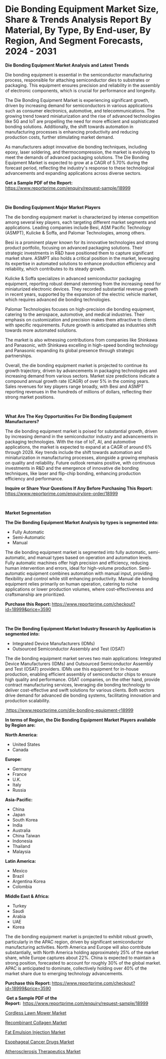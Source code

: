 <p><h1>Die Bonding Equipment Market Size, Share & Trends Analysis Report By Material, By Type, By End-user, By Region, And Segment Forecasts, 2024 - 2031</h1></p><p><strong>Die Bonding Equipment Market Analysis and Latest Trends</strong></p>
<p><p>Die bonding equipment is essential in the semiconductor manufacturing process, responsible for attaching semiconductor dies to substrates or packaging. This equipment ensures precision and reliability in the assembly of electronic components, which is crucial for performance and longevity.</p><p>The Die Bonding Equipment Market is experiencing significant growth, driven by increasing demand for semiconductors in various applications such as consumer electronics, automotive, and telecommunications. The growing trend toward miniaturization and the rise of advanced technologies like 5G and IoT are propelling the need for more efficient and sophisticated bonding solutions. Additionally, the shift towards automation in manufacturing processes is enhancing productivity and reducing production costs, further stimulating market demand.</p><p>As manufacturers adopt innovative die bonding techniques, including epoxy, laser soldering, and thermocompression, the market is evolving to meet the demands of advanced packaging solutions. The Die Bonding Equipment Market is expected to grow at a CAGR of 5.70% during the forecast period, reflecting the industry's response to these technological advancements and expanding applications across diverse sectors.</p></p>
<p><strong>Get a Sample PDF of the Report:&nbsp;</strong> <a href="https://www.reportprime.com/enquiry/request-sample/18999?utm_campaign=1087&utm_medium=2&utm_source=Github&utm_content=ia&utm_term=22112024&utm_id=die-bonding-equipment">https://www.reportprime.com/enquiry/request-sample/18999</a></p>
<p>&nbsp;</p>
<p><strong>Die Bonding Equipment Major Market Players</strong></p>
<p><p>The die bonding equipment market is characterized by intense competition among several key players, each targeting different market segments and applications. Leading companies include Besi, ASM Pacific Technology (ASMPT), Kulicke & Soffa, and Palomar Technologies, among others. </p><p>Besi is a prominent player known for its innovative technologies and strong product portfolio, focusing on advanced packaging solutions. Their strategic investments in R&D have positioned them to capture significant market share. ASMPT also holds a critical position in the market, leveraging its expertise in automated solutions to enhance production efficiency and reliability, which contributes to its steady growth.</p><p>Kulicke & Soffa specializes in advanced semiconductor packaging equipment, reporting robust demand stemming from the increasing need for miniaturized electronic devices. They recorded substantial revenue growth in recent years, supported by the expansion of the electric vehicle market, which requires advanced die bonding technologies.</p><p>Palomar Technologies focuses on high-precision die bonding equipment, catering to the aerospace, automotive, and medical industries. Their emphasis on customization and precision makes them attractive to clients with specific requirements. Future growth is anticipated as industries shift towards more automated solutions.</p><p>The market is also witnessing contributions from companies like Shinkawa and Panasonic, with Shinkawa excelling in high-speed bonding technology and Panasonic expanding its global presence through strategic partnerships. </p><p>Overall, the die bonding equipment market is projected to continue its growth trajectory, driven by advancements in packaging technologies and increasing demand from various sectors. Market size predictions indicate a compound annual growth rate (CAGR) of over 5% in the coming years. Sales revenues for key players range broadly, with Besi and ASMPT reporting revenues in the hundreds of millions of dollars, reflecting their strong market positions.</p></p>
<p>&nbsp;</p>
<p><strong>What Are The Key Opportunities For Die Bonding Equipment Manufacturers?</strong></p>
<p><p>The die bonding equipment market is poised for substantial growth, driven by increasing demand in the semiconductor industry and advancements in packaging technologies. With the rise of IoT, AI, and automotive applications, the market is expected to expand at a CAGR of around 6% through 2028. Key trends include the shift towards automation and miniaturization in manufacturing processes, alongside a growing emphasis on quality and reliability. Future outlook remains positive, with continuous investments in R&D and the emergence of innovative die bonding techniques, like laser and flip-chip bonding, enhancing production efficiency and performance.</p></p>
<p><strong>Inquire or Share Your Questions If Any Before Purchasing This Report:</strong> <a href="https://www.reportprime.com/enquiry/pre-order/18999?utm_campaign=1087&utm_medium=2&utm_source=Github&utm_content=ia&utm_term=22112024&utm_id=die-bonding-equipment">https://www.reportprime.com/enquiry/pre-order/18999</a></p>
<p>&nbsp;</p>
<p><strong>Market Segmentation</strong></p>
<p><strong>The Die Bonding Equipment Market Analysis by types is segmented into:</strong></p>
<p><ul><li>Fully Automatic</li><li>Semi-Automatic</li><li>Manual</li></ul></p>
<p><p>The die bonding equipment market is segmented into fully automatic, semi-automatic, and manual types based on operation and automation levels. Fully automatic machines offer high precision and efficiency, reducing human intervention and errors, ideal for high-volume production. Semi-automatic equipment combines automation with manual input, providing flexibility and control while still enhancing productivity. Manual die bonding equipment relies primarily on human operation, catering to niche applications or lower production volumes, where cost-effectiveness and craftsmanship are prioritized.</p></p>
<p><strong>Purchase this Report:&nbsp;</strong><a href="https://www.reportprime.com/checkout?id=18999&price=3590&utm_campaign=1087&utm_medium=2&utm_source=Github&utm_content=ia&utm_term=22112024&utm_id=die-bonding-equipment">https://www.reportprime.com/checkout?id=18999&price=3590</a></p>
<p>&nbsp;</p>
<p><strong>The Die Bonding Equipment Market Industry Research by Application is segmented into:</strong></p>
<p><ul><li>Integrated Device Manufacturers (IDMs)</li><li>Outsourced Semiconductor Assembly and Test (OSAT)</li></ul></p>
<p><p>The die bonding equipment market serves two main applications: Integrated Device Manufacturers (IDMs) and Outsourced Semiconductor Assembly and Test (OSAT) providers. IDMs use this equipment for in-house production, enabling efficient assembly of semiconductor chips to ensure high quality and performance. OSAT companies, on the other hand, provide contract manufacturing services, leveraging die bonding technology to deliver cost-effective and swift solutions for various clients. Both sectors drive demand for advanced die bonding systems, facilitating innovation and production scalability.</p></p>
<p><a href="https://www.reportprime.com/die-bonding-equipment-r18999?utm_campaign=1087&utm_medium=2&utm_source=Github&utm_content=ia&utm_term=22112024&utm_id=die-bonding-equipment">&nbsp;https://www.reportprime.com/die-bonding-equipment-r18999</a></p>
<p><strong>In terms of Region, the Die Bonding Equipment Market Players available by Region are:</strong></p>
<p>
    <p> <strong> North America: </strong>
        <ul>
            <li>United States</li>
            <li>Canada</li>
        </ul>
        </p> 
    <p> <strong> Europe: </strong>
        <ul>
            <li>Germany</li>
            <li>France</li>
            <li>U.K.</li>
            <li>Italy</li>
            <li>Russia</li>
        </ul>
        </p> 
    <p> <strong> Asia-Pacific: </strong>
        <ul>
            <li>China</li>
            <li>Japan</li>
            <li>South Korea</li>
            <li>India</li>
            <li>Australia</li>
            <li>China Taiwan</li>
            <li>Indonesia</li>
            <li>Thailand</li>
            <li>Malaysia</li>
        </ul>
        </p> 
    <p> <strong> Latin America: </strong>
        <ul>
            <li>Mexico</li>
            <li>Brazil</li>
            <li>Argentina Korea</li>
            <li>Colombia</li>
        </ul>
        </p> 
    <p> <strong> Middle East & Africa: </strong>
        <ul>
            <li>Turkey</li>
            <li>Saudi</li>
            <li>Arabia</li>
            <li>UAE</li>
            <li>Korea</li>
        </ul>
    </p>
    </p>
<p><p>The die bonding equipment market is projected to exhibit robust growth, particularly in the APAC region, driven by significant semiconductor manufacturing activities. North America and Europe will also contribute substantially, with North America holding approximately 25% of the market share, while Europe captures about 22%. China is expected to maintain a strong position, forecasted to account for roughly 30% of the global market. APAC is anticipated to dominate, collectively holding over 40% of the market share due to emerging technology advancements.</p></p>
<p><strong>Purchase this Report: </strong><a href="https://www.reportprime.com/checkout?id=18999&price=3590&utm_campaign=1087&utm_medium=2&utm_source=Github&utm_content=ia&utm_term=22112024&utm_id=die-bonding-equipment">https://www.reportprime.com/checkout?id=18999&price=3590</a></p>
<p>&nbsp;<strong>Get a Sample PDF of the Report:&nbsp;&nbsp;</strong><a href="https://www.reportprime.com/enquiry/request-sample/18999?utm_campaign=1087&utm_medium=2&utm_source=Github&utm_content=ia&utm_term=22112024&utm_id=die-bonding-equipment">https://www.reportprime.com/enquiry/request-sample/18999</a></p>
<p><strong></strong></p>
<p><p><a href="https://github.com/manesros8/Market-Research-Report-List-1/blob/main/cordless-lawn-mower-market.md?utm_campaign=1087&utm_medium=2&utm_source=Github&utm_content=ia&utm_term=22112024&utm_id=die-bonding-equipment">Cordless Lawn Mower Market</a></p><p><a href="https://issuu.com/reportprime-2/docs/recombinant-collagen-market-size-20_e9370f15f79125?utm_campaign=1087&utm_medium=2&utm_source=Github&utm_content=ia&utm_term=22112024&utm_id=die-bonding-equipment">Recombinant Collagen Market</a></p><p><a href="https://issuu.com/reportprime-2/docs/fat-emulsion-injection-market-size-_9eb6bfda8b370d?utm_campaign=1087&utm_medium=2&utm_source=Github&utm_content=ia&utm_term=22112024&utm_id=die-bonding-equipment">Fat Emulsion Injection Market</a></p><p><a href="https://www.linkedin.com/pulse/global-esophageal-cancer-drugs-market-trends-applications-jyzhe?utm_campaign=1087&utm_medium=2&utm_source=Github&utm_content=ia&utm_term=22112024&utm_id=die-bonding-equipment">Esophageal Cancer Drugs Market</a></p><p><a href="https://www.linkedin.com/pulse/atherosclerosis-therapeutics-market-report-marketanalysis-cui8e?utm_campaign=1087&utm_medium=2&utm_source=Github&utm_content=ia&utm_term=22112024&utm_id=die-bonding-equipment">Atherosclerosis Therapeutics Market</a></p></p>